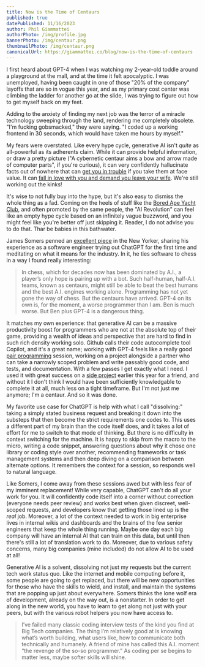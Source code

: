 ```yaml
---
title: Now is the Time of Centaurs
published: true
datePublished: 11/16/2023
author: Phil Giammattei
authorPhoto: /img/profile.jpg
bannerPhoto: /img/centaur.png
thumbnailPhoto: /img/centaur.png
canonicalUrl: https://giammattei.co/blog/now-is-the-time-of-centaurs
---
```


I first heard about GPT-4 when I was watching my 2-year-old toddle around a playground at the mall, and at the time it felt apocalyptic.  I was unemployed, having been caught in one of those "20% of the company" layoffs that are so in vogue this year, and as my primary cost center was climbing the ladder for another go at the slide, I was trying to figure out how to get myself back on my feet.

Adding to the anxiety of finding my next job was the terror of a miracle technology sweeping through the land, rendering me completely obsolete.  "I'm fucking gobsmacked," they were saying.  "I coded up a working frontend in 30 seconds, which would have taken me hours by myself."

My fears were overstated.  Like every hype cycle, generative AI isn't *quite* as all-powerful as its adherents claim.  While it can provide helpful information, or draw a pretty picture ("A cybernetic centaur aims a bow and arrow made of computer parts", if you're curious), it can very confidently hallucinate facts out of nowhere that can [get you in trouble](https://www.google.com/url?sa=t&rct=j&q=&esrc=s&source=web&cd=&cad=rja&uact=8&ved=2ahUKEwjd6ZTdkcqCAxWuElkFHR63AhkQFnoECA0QAQ&url=https%3A%2F%2Fwww.washingtonpost.com%2Ftechnology%2F2023%2F11%2F16%2Fchatgpt-lawyer-fired-ai%2F&usg=AOvVaw2ucBq1TQnMGFZ5ehf0a3dJ&opi=89978449) if you take them at face value.  It can [fall in love with you and demand you leave your wife](https://www.google.com/url?sa=t&rct=j&q=&esrc=s&source=web&cd=&cad=rja&uact=8&ved=2ahUKEwin7KTykcqCAxVOEFkFHasWACIQFnoECBIQAQ&url=https%3A%2F%2Fwww.nytimes.com%2F2023%2F02%2F16%2Ftechnology%2Fbing-chatbot-microsoft-chatgpt.html&usg=AOvVaw1ihF2bxrNkOQsshcCfeHwE&opi=89978449).  We're still working out the kinks!

It's wise to not fully buy into the hype, but it's also easy to dismiss the whole thing as a fad.  Coming on the heels of stuff like the [Bored Ape Yacht Club](https://www.engadget.com/bored-ape-nft-event-at-least-15-attendees-reporting-severe-eye-burn-welders-eye-173746237.html), and often promoted by the same people, the "AI Revolution" can feel like an empty hype cycle based on an infinitely vague buzzword, and you might feel like you're better off just skipping it.  Reader, I do not advise you to do that. Thar be babies in this bathwater.

James Somers penned an [excellent piece](https://www.newyorker.com/magazine/2023/11/20/a-coder-considers-the-waning-days-of-the-craft) in the New Yorker, sharing his experience as a software engineer trying out ChatGPT for the first time and meditating on what it means for the industry.  In it, he ties software to chess in a way I found really interesting:

> In chess, which for decades now has been dominated by A.I., a player’s only hope is pairing up with a bot. Such half-human, half-A.I. teams, known as centaurs, might still be able to beat the best humans and the best A.I. engines working alone. Programming has not yet gone the way of chess. But the centaurs have arrived. GPT-4 on its own is, for the moment, a worse programmer than I am. Ben is much worse. But Ben plus GPT-4 is a dangerous thing.


It matches my own experience: that generative AI can be a massive productivity boost for programmers who are not at the absolute top of their game, providing a wealth of ideas and perspective that are hard to find in such rich density working solo.  Github calls their code autocomplete tool Copilot, and it's a great name; working with GPT-4 feels like a really good [pair programming](https://martinfowler.com/articles/on-pair-programming.html) session, working on a project alongside a partner who can take a narrowly scoped problem and write passably good code, and tests, and documentation.  With a few passes I get exactly what I need.  I used it with great success on a [side project](../mystics-almanac) earlier this year for a friend, and without it I don't think I would have been sufficiently knowledgable to complete it at all, much less on a tight timeframe.  But I'm not just me anymore; I'm a centaur.  And so it was done.

My favorite use case for ChatGPT is help with what I call "dissolving:" taking a simply stated business request and breaking it down into the substeps that then become the strict requirements one codes to.  This uses a different part of my brain than the code itself does, and it takes a lot of effort for me to switch to that mode of thinking.  But there is no difficulty in context switching for the machine. It is happy to skip from the macro to the micro, writing a code snippet, answering questions about why it chose one library or coding style over another, recommending frameworks or task management systems and then deep diving on a comparison between alternate options.  It remembers the context for a session, so responds well to natural language.

Like Somers, I come away from these sessions awed but with less fear of my imminent replacement!  While very capable, ChatGPT can't do all your work for you.  It will confidently code itself into a corner without correction (everyone needs peer review) and works best when given discreet, well-scoped requests, and developers know that getting those lined up is the *real* job.  Moreover, a lot of the context needed to work in big enterprise lives in internal wikis and dashboards and the brains of the few senior engineers that keep the whole thing running.  Maybe one day each big company will have an internal AI that can train on this data, but until then there's still a lot of translation work to do.  Moreover, due to various safety concerns, many big companies (mine included) do not allow AI to be used at all!

Generative AI is a solvent, dissolving not just my requests but the current tech work status quo.  Like the internet and mobile computing before it, some people are going to get replaced, but there will be new opportunities for those who have the skills to wield, and install, and maintain the systems that are popping up just about everywhere.  Somers thinks the lone wolf era of development, already on the way out, is a nonstarter.   In order to get along in the new world, you have to learn to get along not just with your peers, but with the various robot helpers you now have access to.

> I’ve failed many classic coding interview tests of the kind you find at Big Tech companies. The thing I’m relatively good at is knowing what’s worth building, what users like, how to communicate both technically and humanely. A friend of mine has called this A.I. moment “the revenge of the so-so programmer.” As coding per se begins to matter less, maybe softer skills will shine.
